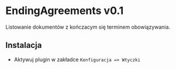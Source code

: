# EndingAgreements v0.1

Listowanie dokumentów z kończacym się terminem obowiązywania.

## Instalacja 

* Aktywuj plugin w zakładce `Konfiguracja => Wtyczki`